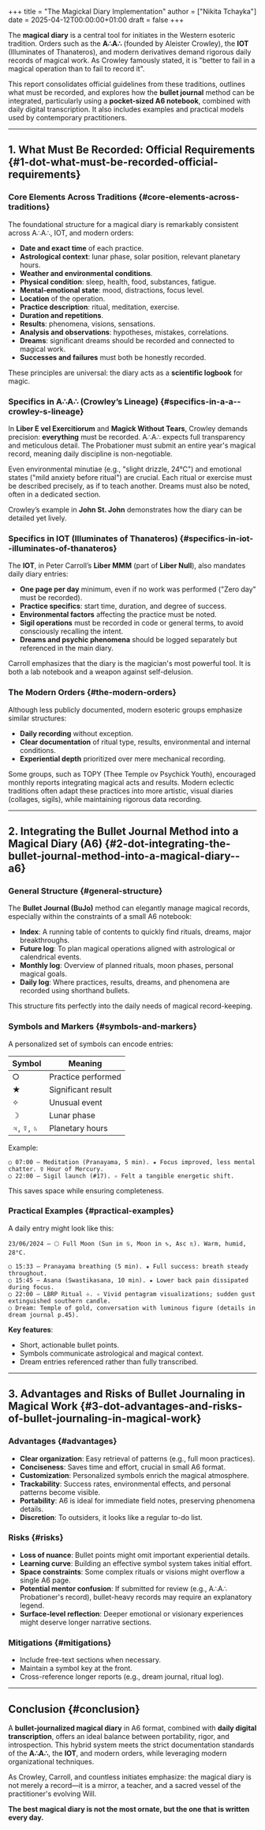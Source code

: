 +++
title = "The Magickal Diary Implementation"
author = ["Nikita Tchayka"]
date = 2025-04-12T00:00:00+01:00
draft = false
+++

The **magical diary** is a central tool for initiates in the Western esoteric tradition. Orders such as the **A∴A∴** (founded by Aleister Crowley), the **IOT** (Illuminates of Thanateros), and modern derivatives demand rigorous daily records of magical work. As Crowley famously stated, it is "better to fail in a magical operation than to fail to record it".

This report consolidates official guidelines from these traditions, outlines what must be recorded, and explores how the **bullet journal** method can be integrated, particularly using a **pocket-sized A6 notebook**, combined with daily digital transcription. It also includes examples and practical models used by contemporary practitioners.

---


## 1. What Must Be Recorded: Official Requirements {#1-dot-what-must-be-recorded-official-requirements}


### Core Elements Across Traditions {#core-elements-across-traditions}

The foundational structure for a magical diary is remarkably consistent across A∴A∴, IOT, and modern orders:

-   **Date and exact time** of each practice.
-   **Astrological context**: lunar phase, solar position, relevant planetary hours.
-   **Weather and environmental conditions**.
-   **Physical condition**: sleep, health, food, substances, fatigue.
-   **Mental-emotional state**: mood, distractions, focus level.
-   **Location** of the operation.
-   **Practice description**: ritual, meditation, exercise.
-   **Duration and repetitions**.
-   **Results**: phenomena, visions, sensations.
-   **Analysis and observations**: hypotheses, mistakes, correlations.
-   **Dreams**: significant dreams should be recorded and connected to magical work.
-   **Successes and failures** must both be honestly recorded.

These principles are universal: the diary acts as a **scientific logbook** for magic.


### Specifics in A∴A∴ (Crowley’s Lineage) {#specifics-in-a-a--crowley-s-lineage}

In **Liber E vel Exercitiorum** and **Magick Without Tears**, Crowley demands precision: **everything** must be recorded. A∴A∴ expects full transparency and meticulous detail. The Probationer must submit an entire year's magical record, meaning daily discipline is non-negotiable.

Even environmental minutiae (e.g., "slight drizzle, 24°C") and emotional states ("mild anxiety before ritual") are crucial. Each ritual or exercise must be described precisely, as if to teach another. Dreams must also be noted, often in a dedicated section.

Crowley’s example in **John St. John** demonstrates how the diary can be detailed yet lively.


### Specifics in IOT (Illuminates of Thanateros) {#specifics-in-iot--illuminates-of-thanateros}

The **IOT**, in Peter Carroll’s **Liber MMM** (part of **Liber Null**), also mandates daily diary entries:

-   **One page per day** minimum, even if no work was performed ("Zero day" must be recorded).
-   **Practice specifics**: start time, duration, and degree of success.
-   **Environmental factors** affecting the practice must be noted.
-   **Sigil operations** must be recorded in code or general terms, to avoid consciously recalling the intent.
-   **Dreams and psychic phenomena** should be logged separately but referenced in the main diary.

Carroll emphasizes that the diary is the magician's most powerful tool. It is both a lab notebook and a weapon against self-delusion.


### The Modern Orders {#the-modern-orders}

Although less publicly documented, modern esoteric groups emphasize similar structures:

-   **Daily recording** without exception.
-   **Clear documentation** of ritual type, results, environmental and internal conditions.
-   **Experiential depth** prioritized over mere mechanical recording.

Some groups, such as TOPY (Thee Temple ov Psychick Youth), encouraged monthly reports integrating magical acts and results. Modern eclectic traditions often adapt these practices into more artistic, visual diaries (collages, sigils), while maintaining rigorous data recording.

---


## 2. Integrating the Bullet Journal Method into a Magical Diary (A6) {#2-dot-integrating-the-bullet-journal-method-into-a-magical-diary--a6}


### General Structure {#general-structure}

The **Bullet Journal (BuJo)** method can elegantly manage magical records, especially within the constraints of a small A6 notebook:

-   **Index**: A running table of contents to quickly find rituals, dreams, major breakthroughs.
-   **Future log**: To plan magical operations aligned with astrological or calendrical events.
-   **Monthly log**: Overview of planned rituals, moon phases, personal magical goals.
-   **Daily log**: Where practices, results, dreams, and phenomena are recorded using shorthand bullets.

This structure fits perfectly into the daily needs of magical record-keeping.


### Symbols and Markers {#symbols-and-markers}

A personalized set of symbols can encode entries:

| Symbol  | Meaning            |
|---------|--------------------|
| ○       | Practice performed |
| ★       | Significant result |
| ✧       | Unusual event      |
| ☽       | Lunar phase        |
| ♃, ☿, ♄ | Planetary hours    |

Example:

```text
○ 07:00 – Meditation (Pranayama, 5 min). ★ Focus improved, less mental chatter. ☿ Hour of Mercury.
○ 22:00 – Sigil launch (#17). ✧ Felt a tangible energetic shift.
```

This saves space while ensuring completeness.


### Practical Examples {#practical-examples}

A daily entry might look like this:

```text
23/06/2024 – 🌕 Full Moon (Sun in ♋, Moon in ♑, Asc ♏). Warm, humid, 28°C.

○ 15:33 – Pranayama breathing (5 min). ★ Full success: breath steady throughout.
○ 15:45 – Asana (Swastikasana, 10 min). ★ Lower back pain dissipated during focus.
○ 22:00 – LBRP Ritual ☩. ✧ Vivid pentagram visualizations; sudden gust extinguished southern candle.
○ Dream: Temple of gold, conversation with luminous figure (details in dream journal p.45).
```

**Key features**:

-   Short, actionable bullet points.
-   Symbols communicate astrological and magical context.
-   Dream entries referenced rather than fully transcribed.

---


## 3. Advantages and Risks of Bullet Journaling in Magical Work {#3-dot-advantages-and-risks-of-bullet-journaling-in-magical-work}


### Advantages {#advantages}

-   **Clear organization**: Easy retrieval of patterns (e.g., full moon practices).
-   **Conciseness**: Saves time and effort, crucial in small A6 format.
-   **Customization**: Personalized symbols enrich the magical atmosphere.
-   **Trackability**: Success rates, environmental effects, and personal patterns become visible.
-   **Portability**: A6 is ideal for immediate field notes, preserving phenomena details.
-   **Discretion**: To outsiders, it looks like a regular to-do list.


### Risks {#risks}

-   **Loss of nuance**: Bullet points might omit important experiential details.
-   **Learning curve**: Building an effective symbol system takes initial effort.
-   **Space constraints**: Some complex rituals or visions might overflow a single A6 page.
-   **Potential mentor confusion**: If submitted for review (e.g., A∴A∴ Probationer's record), bullet-heavy records may require an explanatory legend.
-   **Surface-level reflection**: Deeper emotional or visionary experiences might deserve longer narrative sections.


### Mitigations {#mitigations}

-   Include free-text sections when necessary.
-   Maintain a symbol key at the front.
-   Cross-reference longer reports (e.g., dream journal, ritual log).

---


## Conclusion {#conclusion}

A **bullet-journalized magical diary** in A6 format, combined with **daily digital transcription**, offers an ideal balance between portability, rigor, and introspection. This hybrid system meets the strict documentation standards of the **A∴A∴**, the **IOT**, and modern orders, while leveraging modern organizational techniques.

As Crowley, Carroll, and countless initiates emphasize: the magical diary is not merely a record—it is a mirror, a teacher, and a sacred vessel of the practitioner's evolving Will.

**The best magical diary is not the most ornate, but the one that is written every day.**
